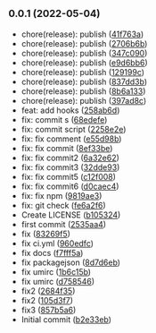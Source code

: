 ## <small>0.0.1 (2022-05-04)</small>

- chore(release): publish ([41f763a](https://github.com/ssdmtank/smart-taro/commit/41f763a))
- chore(release): publish ([2706b6b](https://github.com/ssdmtank/smart-taro/commit/2706b6b))
- chore(release): publish ([347c090](https://github.com/ssdmtank/smart-taro/commit/347c090))
- chore(release): publish ([e9d6bb6](https://github.com/ssdmtank/smart-taro/commit/e9d6bb6))
- chore(release): publish ([129199c](https://github.com/ssdmtank/smart-taro/commit/129199c))
- chore(release): publish ([837dd3b](https://github.com/ssdmtank/smart-taro/commit/837dd3b))
- chore(release): publish ([8b6a133](https://github.com/ssdmtank/smart-taro/commit/8b6a133))
- chore(release): publish ([397ad8c](https://github.com/ssdmtank/smart-taro/commit/397ad8c))
- feat: add hooks ([258ab6d](https://github.com/ssdmtank/smart-taro/commit/258ab6d))
- fix: commit s ([68edefe](https://github.com/ssdmtank/smart-taro/commit/68edefe))
- fix: commit script ([2258e2e](https://github.com/ssdmtank/smart-taro/commit/2258e2e))
- fix: fix comment ([e55d98b](https://github.com/ssdmtank/smart-taro/commit/e55d98b))
- fix: fix commit ([8ef33be](https://github.com/ssdmtank/smart-taro/commit/8ef33be))
- fix: fix commit2 ([6a32e62](https://github.com/ssdmtank/smart-taro/commit/6a32e62))
- fix: fix commit3 ([32dde93](https://github.com/ssdmtank/smart-taro/commit/32dde93))
- fix: fix commit5 ([c12f008](https://github.com/ssdmtank/smart-taro/commit/c12f008))
- fix: fix commit6 ([d0caec4](https://github.com/ssdmtank/smart-taro/commit/d0caec4))
- fix: fix npm ([9819ae3](https://github.com/ssdmtank/smart-taro/commit/9819ae3))
- fix: git check ([fe6a2f6](https://github.com/ssdmtank/smart-taro/commit/fe6a2f6))
- Create LICENSE ([b105324](https://github.com/ssdmtank/smart-taro/commit/b105324))
- first commit ([2535aa4](https://github.com/ssdmtank/smart-taro/commit/2535aa4))
- fix ([83269f5](https://github.com/ssdmtank/smart-taro/commit/83269f5))
- fix ci.yml ([960edfc](https://github.com/ssdmtank/smart-taro/commit/960edfc))
- fix docs ([f7fff5a](https://github.com/ssdmtank/smart-taro/commit/f7fff5a))
- fix packagejson ([8d7d6eb](https://github.com/ssdmtank/smart-taro/commit/8d7d6eb))
- fix umirc ([1b6c15b](https://github.com/ssdmtank/smart-taro/commit/1b6c15b))
- fix umirc ([d758546](https://github.com/ssdmtank/smart-taro/commit/d758546))
- fix2 ([2684f35](https://github.com/ssdmtank/smart-taro/commit/2684f35))
- fix2 ([105d3f7](https://github.com/ssdmtank/smart-taro/commit/105d3f7))
- fix3 ([857b5a6](https://github.com/ssdmtank/smart-taro/commit/857b5a6))
- Initial commit ([b2e33eb](https://github.com/ssdmtank/smart-taro/commit/b2e33eb))
